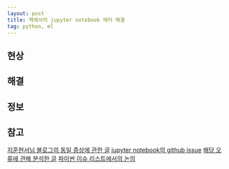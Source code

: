 ```yaml
---
layout: post
title: 맥에서의 jupyter notebook 에러 해결
tag: python, ml
---
```


## 현상

## 해결

## 정보

## 참고
[지훈현서님 블로그의 동일 증상에 관한 글](http://mcchae.egloos.com/11267105)
[jupyter notebook의 github issue](https://github.com/jupyter/notebook/issues/2438)
[해당 오류에 관해 분석한 글](http://www.andrewjaffe.net/blog/2017/05/python-bug-hunt.html)
[파이썬 이슈 리스트에서의 논의](http://bugs.python.org/issue30392)
